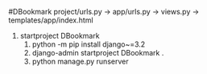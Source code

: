 #DBookmark
project/urls.py -> app/urls.py -> views.py -> templates/app/index.html
1. startproject DBookmark
   1. python -m pip install django~=3.2
   2. django-admin startproject DBookmark .
   3. python manage.py runserver